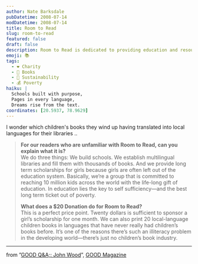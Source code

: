 ```yaml
---
author: Nate Barksdale
pubDatetime: 2008-07-14
modDatetime: 2008-07-14
title: Room to Read
slug: room-to-read
featured: false
draft: false
description: Room to Read is dedicated to providing education and resources, focusing on building schools, multilingual libraries, and supporting girls' scholarships.
emoji: 📚
tags:
  - ❤️ Charity
  - 📖 Books
  - 🌱 Sustainability
  - 💰 Poverty
haiku: |
  Schools built with purpose,  
  Pages in every language,  
  Dreams rise from the text.
coordinates: [20.5937, 78.9629]
---
```


I wonder which children's books they wind up having translated into local languages for their libraries ..

> **For our readers who are unfamiliar with Room to Read, can you explain what it is?**  
>  We do three things: We build schools. We establish multilingual libraries and fill them with thousands of books. And we provide long term scholarships for girls because girls are often left out of the education system. Basically, we’re a group that is committed to reaching 10 million kids across the world with the life-long gift of education. In education lies the key to self sufficiency—and the best long term ticket out of poverty.
>
> **What does a $20 Donation do for Room to Read?**  
>  This is a perfect price point. Twenty dollars is sufficient to sponsor a girl’s scholarship for one month. We can also print 20 local-language children books in languages that have never really had children’s books before. It’s one of the reasons there’s such an illiteracy problem in the developing world—there’s just no children’s book industry.

---

from ”[GOOD Q&A;: John Wood](http://web.archive.org/web/20090604090557/http://www.goodmagazine.com:80/section/Features/good_qa_john_wood)”, [GOOD Magazine](http://web.archive.org/web/20090106134638/http://www.goodmagazine.com./)
